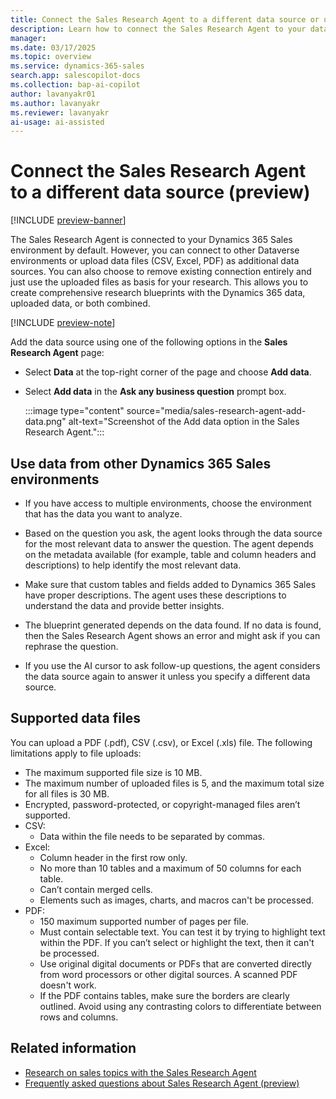 ```yaml
---
title: Connect the Sales Research Agent to a different data source or upload data (preview)
description: Learn how to connect the Sales Research Agent to your data.
manager:
ms.date: 03/17/2025
ms.topic: overview
ms.service: dynamics-365-sales
search.app: salescopilot-docs
ms.collection: bap-ai-copilot
author: lavanyakr01
ms.author: lavanyakr
ms.reviewer: lavanyakr
ai-usage: ai-assisted
---
```


# Connect the Sales Research Agent to a different data source (preview) 

[!INCLUDE [preview-banner](~/../shared-content/shared/preview-includes/preview-banner.md)]

The Sales Research Agent is connected to your Dynamics 365 Sales environment by default. However, you can connect to other Dataverse environments or upload data files (CSV, Excel, PDF) as additional data sources. You can also choose to remove existing connection entirely and just use the uploaded files as basis for your research. This allows you to create comprehensive research blueprints with the Dynamics 365 data, uploaded data, or both combined.

[!INCLUDE [preview-note](~/../shared-content/shared/preview-includes/preview-note.md)]

Add the data source using one of the following options in the **Sales Research Agent** page:
- Select **Data** at the top-right corner of the page and choose **Add data**.
- Select **Add data** in the **Ask any business question** prompt box.

    :::image type="content" source="media/sales-research-agent-add-data.png" alt-text="Screenshot of the Add data option in the Sales Research Agent.":::

## Use data from other Dynamics 365 Sales environments

- If you have access to multiple environments, choose the environment that has the data you want to analyze.

- Based on the question you ask, the agent looks through the data source for the most relevant data to answer the question. The agent depends on the metadata available (for example, table and column headers and descriptions) to help identify the most relevant data. 
- Make sure that custom tables and fields added to Dynamics 365 Sales have proper descriptions. The agent uses these descriptions to understand the data and provide better insights.
- The blueprint generated depends on the data found. If no data is found, then the Sales Research Agent shows an error and might ask if you can rephrase the question.  
- If you use the AI cursor to ask follow-up questions, the agent considers the data source again to answer it unless you specify a different data source.  

## Supported data files

You can upload a PDF (.pdf), CSV (.csv), or Excel (.xls) file. The following limitations apply to file uploads:

- The maximum supported file size is 10 MB. 
- The maximum number of uploaded files is 5, and the maximum total size for all files is 30 MB. 
- Encrypted, password-protected, or copyright-managed files aren’t supported.
- CSV:
    - Data within the file needs to be separated by commas.
- Excel:
    - Column header in the first row only.
    - No more than 10 tables and a maximum of 50 columns for each table.
    - Can’t contain merged cells.
    - Elements such as images, charts, and macros can't be processed.
- PDF:
    - 150 maximum supported number of pages per file.
    - Must contain selectable text. You can test it by trying to highlight text within the PDF. If you can’t select or highlight the text, then it can't be processed.
    - Use original digital documents or PDFs that are converted directly from word processors or other digital sources. A scanned PDF doesn't work.
    - If the PDF contains tables, make sure the borders are clearly outlined. Avoid using any contrasting colors to differentiate between rows and columns.

## Related information

- [Research on sales topics with the Sales Research Agent](use-sales-research-agent.md)
- [Frequently asked questions about Sales Research Agent (preview)](faqs-sales-research-agent.md)

